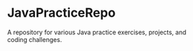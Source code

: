 # JavaPracticeRepo
A repository for various Java practice exercises, projects, and coding challenges.

